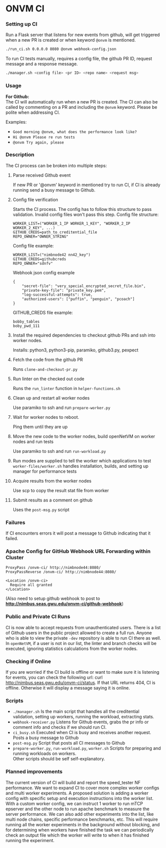 # ONVM CI

### Setting up CI
Run a Flask server that listens for new events from github, will get triggered when a new PR is created or when keyword `@onvm` is mentioned.  
```sh
./run_ci.sh 0.0.0.0 8080 @onvm webhook-config.json
```

To run CI tests manually, requires a config file, the github PR ID, request message and a response message.  
```sh
./manager.sh <config file> <pr ID> <repo name> <request msg>
```  

### Usage
**For Github:**  
The CI will automatically run when a new PR is created. The CI can also be called by commenting on a PR and including the `@onvm` keyword. Please be polite when addressing CI.   

Examples:  
 - `Good morning @onvm, what does the performance look like?`  
 - `Hi @onvm Please re run tests`  
 - `@onvm Try again, please`  

### Description
The CI process can be broken into multiple steps:
1. Parse received Github event

    If new PR or '@onvm' keyword in mentioned try to run CI, if CI is already running send a busy message to Github.

2. Config file verification

    Starts the CI process. The config has to follow this structure to pass validation. Invalid config files won't pass this step.
    Config file structure:
    ```
    WORKER_LIST=("WORKER_1_IP WORKER_1_KEY", "WORKER_2_IP WORKER_2_KEY", ...)
    GITHUB_CREDS=path_to_creditential_file
    REPO_OWNER="OWNER_STRING"
    ```

    Config file example:
    ```
    WORKER_LIST=("nimbnode42 nn42_key")
    GITHUB_CREDS=githubcreds
    REPO_OWNER="sdnfv"
    ```

    Webhook json config example
    ```
    {
        "secret-file": "very_special_encrypted_secret_file.bin",
        "private-key-file": "private_key.pem", 
        "log-successful-attempts": true,
        "authorized-users": ["puffin", "penguin", "pcoach"]
    }
    ```

    GITHUB_CREDS file example:
    ```
    bobby_tables
    boby_pwd_111
    ```

3. Install the required dependencies to checkout github PRs and ssh into worker nodes.

    Installs: python3, python3-pip, paramiko, github3.py, pexpect

4. Fetch the code from the github PR

    Runs `clone-and-checkout-pr.py`

5. Run linter on the checked out code

    Runs the `run_linter` function in `helper-functions.sh`

6. Clean up and restart all worker nodes

    Use paramiko to ssh and run `prepare-worker.py`

7. Wait for worker nodes to reboot.

    Ping them until they are up

8. Move the new code to the worker nodes, build openNetVM on worker nodes and run tests

    Use paramiko to ssh and run `run-workload.py`

9. Run modes are supplied to tell the worker which applications to test
    `worker-files/worker.sh` handles installation, builds, and setting up manager for performance tests

10. Acquire results from the worker nodes

    Use scp to copy the result stat file from worker

11. Submit results as a comment on github

    Uses the `post-msg.py` script

### Failures
If CI encounters errors it will post a message to Github indicating that it failed.

### Apache Config for GitHub Webhook URL Forwarding within Cluster

```
ProxyPass /onvm-ci/ http://nimbnode44:8080/
ProxyPassReverse /onvm-ci/ http://nimbnode44:8080/

<Location /onvm-ci>
  Require all granted
</Location>
```  
(Also need to setup github webhook to post to **http://nimbus.seas.gwu.edu/onvm-ci/github-webhook**)

### Public and Private CI Runs
CI is now able to accept requests from unauthenticated users. There is a list of Github users in the public project allowed to create a full run. Anyone who is able to view the private `-dev` repository is able to run CI there as well. In `openNetVM`, if a user is not in our list, the linter and branch checks will be executed, ignoring statistics calculations from the worker nodes.

### Checking if Online

If you are worried if the CI build is offline or want to make sure it is listening for events, you can check the following url: curl http://nimbus.seas.gwu.edu/onvm-ci/status.  If that URL returns 404, CI is offline.  Otherwise it will display a message saying it is online.

### Scripts
 - `./manager.sh` Is the main script that handles all the creditential validation, setting up workers, running the workload, extracting stats.
 - `webhook-receiver.py` Listens for Github events, grabs the pr info or comment info and checks if we should run CI.
 - `ci_busy.sh` Executed when CI is busy and receives another request. Posts a busy message to Github
 - `post-msg.py` Script that posts all CI messages to Github
 - `prepare-worker.py`, `run-workload.py`, `worker.sh` Scripts for preparing and running workloads on workers.  
Other scripts should be self self-explanatory. 

### Planned improvements
The current version of CI will build and report the speed_tester NF performance. We want to expand CI to cover more complex worker configs and multi worker experiments. A proposed solution is adding a worker config with specific setup and execution instructions into the worker list. With a custom worker config, we can instruct 1 worker to run mTCP epserver and the other node to run apache benchmark to measure the server performance. We can also add other experiments into the list, like multi node chains, specific performance benchmarks, etc. This will require running all the worker experiments in the background without blocking, and for determining when workers have finished the task we can periodically check an output file which the worker will write to when it has finished running the experiment. 
